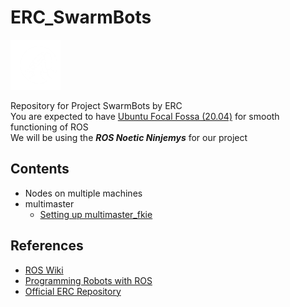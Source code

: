 # ERC_SwarmBots
<img src="assets/img/ERC_logo.png" alt="drawing" height="80"/>
&emsp;
<!-- <img src="assets/img/ROS_logo.png" alt="drawing" height="40"/> -->

Repository for Project SwarmBots by ERC  
You are expected to have [Ubuntu Focal Fossa (20.04)](https://releases.ubuntu.com/focal/) for smooth functioning of ROS  
We will be using the ***ROS Noetic Ninjemys*** for our project
## Contents
- Nodes on multiple machines
- multimaster
  - [Setting up multimaster_fkie](/multimaster/SETUP.md)
## References
- [ROS Wiki](https://wiki.ros.org/)
- [Programming Robots with ROS](/Programming_Robots_with_ROS.pdf)
- [Official ERC Repository](https://github.com/ERC-BPGC/swarm_bots)

<style>
.center {
  width: 10px;
}
</style>